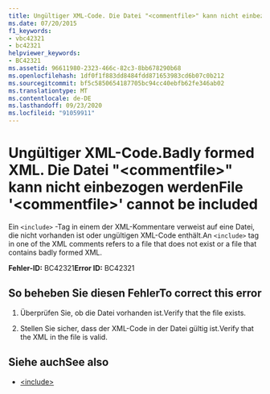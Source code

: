 ```yaml
---
title: Ungültiger XML-Code. Die Datei "<commentfile>" kann nicht einbezogen werden
ms.date: 07/20/2015
f1_keywords:
- vbc42321
- bc42321
helpviewer_keywords:
- BC42321
ms.assetid: 96611980-2323-466c-82c3-8bb678290b68
ms.openlocfilehash: 1df0f1f883dd8484fdd871653983cd6b07c0b212
ms.sourcegitcommit: bf5c5850654187705bc94cc40ebfb62fe346ab02
ms.translationtype: MT
ms.contentlocale: de-DE
ms.lasthandoff: 09/23/2020
ms.locfileid: "91059911"
---
```

# <a name="badly-formed-xml-file-commentfile-cannot-be-included"></a><span data-ttu-id="e18a6-103">Ungültiger XML-Code.</span><span class="sxs-lookup"><span data-stu-id="e18a6-103">Badly formed XML.</span></span> <span data-ttu-id="e18a6-104">Die Datei "\<commentfile>" kann nicht einbezogen werden</span><span class="sxs-lookup"><span data-stu-id="e18a6-104">File '\<commentfile>' cannot be included</span></span>

<span data-ttu-id="e18a6-105">Ein `<include>` -Tag in einem der XML-Kommentare verweist auf eine Datei, die nicht vorhanden ist oder ungültigen XML-Code enthält.</span><span class="sxs-lookup"><span data-stu-id="e18a6-105">An `<include>` tag in one of the XML comments refers to a file that does not exist or a file that contains badly formed XML.</span></span>  
  
 <span data-ttu-id="e18a6-106">**Fehler-ID:** BC42321</span><span class="sxs-lookup"><span data-stu-id="e18a6-106">**Error ID:** BC42321</span></span>  
  
## <a name="to-correct-this-error"></a><span data-ttu-id="e18a6-107">So beheben Sie diesen Fehler</span><span class="sxs-lookup"><span data-stu-id="e18a6-107">To correct this error</span></span>  
  
1. <span data-ttu-id="e18a6-108">Überprüfen Sie, ob die Datei vorhanden ist.</span><span class="sxs-lookup"><span data-stu-id="e18a6-108">Verify that the file exists.</span></span>  
  
2. <span data-ttu-id="e18a6-109">Stellen Sie sicher, dass der XML-Code in der Datei gültig ist.</span><span class="sxs-lookup"><span data-stu-id="e18a6-109">Verify that the XML in the file is valid.</span></span>  
  
## <a name="see-also"></a><span data-ttu-id="e18a6-110">Siehe auch</span><span class="sxs-lookup"><span data-stu-id="e18a6-110">See also</span></span>

- [\<include>](../language-reference/xmldoc/include.md)
